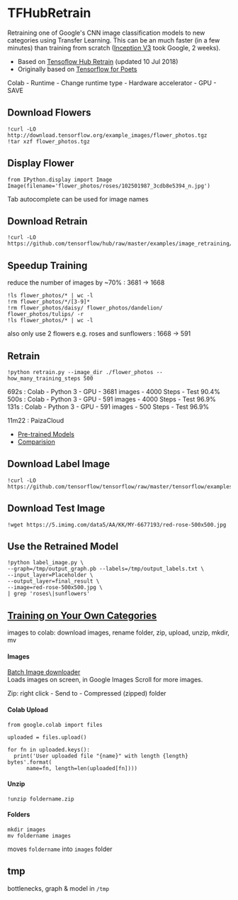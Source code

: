 # TFHubRetrain

Retraining one of Google's CNN image classification models to new categories using Transfer Learning.
This can be an much faster (in a few minutes) than training from scratch ([Inception V3](https://github.com/EN10/KerasInception) took Google, 2 weeks).

* Based on [Tensoflow Hub Retrain](https://github.com/tensorflow/hub/blob/master/docs/tutorials/image_retraining.md) (updated 10 Jul 2018)    
* Originally based on [Tensorflow for Poets](https://github.com/EN10/TensorFlowForPoets)

Colab - Runtime - Change runtime type - Hardware accelerator - GPU - SAVE

## Download Flowers
    !curl -LO http://download.tensorflow.org/example_images/flower_photos.tgz
    !tar xzf flower_photos.tgz

## Display Flower
    from IPython.display import Image
    Image(filename='flower_photos/roses/102501987_3cdb8e5394_n.jpg') 
Tab autocomplete can be used for image names

## Download Retrain
    !curl -LO https://github.com/tensorflow/hub/raw/master/examples/image_retraining/retrain.py

## Speedup Training 
reduce the number of images by ~70% : 3681 -> 1668

    !ls flower_photos/* | wc -l
    !rm flower_photos/*/[3-9]*
    !rm flower_photos/daisy/ flower_photos/dandelion/ flower_photos/tulips/ -r
    !ls flower_photos/* | wc -l
also only use 2 flowers e.g. roses and sunflowers : 1668 -> 591

## Retrain
    !python retrain.py --image_dir ./flower_photos --how_many_training_steps 500
    
692s : Colab - Python 3 - GPU - 3681 images - 4000 Steps - Test 90.4%    
500s : Colab - Python 3 - GPU - 591 images - 4000 Steps - Test 96.9%    
131s : Colab - Python 3 - GPU - 591 images - 500 Steps - Test 96.9%

11m22 : PaizaCloud

* [Pre-trained Models ](https://github.com/tensorflow/models/blob/master/research/slim/README.md#pre-trained-models)
* [Comparision](https://1.bp.blogspot.com/-E1qM-CKq-BA/WfuGc22fPBI/AAAAAAAACIg/frpwbO5Jh-oL0cSObyJa29fXkBsuVl7CACLcBGAs/s1600/image3.jpg)

## Download Label Image
    !curl -LO https://github.com/tensorflow/tensorflow/raw/master/tensorflow/examples/label_image/label_image.py

## Download Test Image
    !wget https://5.imimg.com/data5/AA/KK/MY-6677193/red-rose-500x500.jpg

## Use the Retrained Model
    !python label_image.py \
    --graph=/tmp/output_graph.pb --labels=/tmp/output_labels.txt \
    --input_layer=Placeholder \
    --output_layer=final_result \
    --image=red-rose-500x500.jpg \
    | grep 'roses\|sunflowers'

## [Training on Your Own Categories](https://github.com/EN10/TensorFlowForPoets#training-on-your-own-categories)

images to colab: download images, rename folder, zip, upload, unzip, mkdir, mv   

#### Images
[Batch Image downloader](https://chrome.google.com/webstore/detail/fatkun-batch-download-ima/nnjjahlikiabnchcpehcpkdeckfgnohf?hl=en)    
Loads images on screen, in Google Images Scroll for more images.

Zip: right click - Send to - Compressed (zipped) folder

#### Colab Upload

    from google.colab import files

    uploaded = files.upload()

    for fn in uploaded.keys():
      print('User uploaded file "{name}" with length {length} bytes'.format(
          name=fn, length=len(uploaded[fn])))

#### Unzip

    !unzip foldername.zip

#### Folders

    mkdir images
    mv foldername images

moves `foldername` into `images` folder

## tmp

bottlenecks, graph & model in `/tmp`